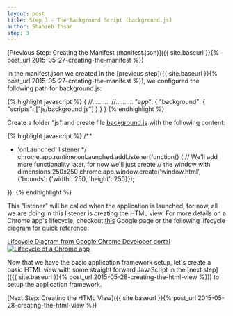 ```yaml
---
layout: post
title: Step 3 - The Background Script (background.js)
author: Shahzeb Ihsan
step: 3
---
```


[Previous Step: Creating the Manifest (manifest.json)]({{ site.baseurl }}{% post_url 2015-05-27-creating-the-manifest %})

In the manifest.json we created in the [previous step]({{ site.baseurl }}{% post_url 2015-05-27-creating-the-manifest %}), we configured the following path for background.js:

{% highlight javascript %}
{
    //..........
    //..........
    "app": {
        "background": {
        "scripts": ["js/background.js"]
        }
    }
}
{% endhighlight %}

Create a folder "js" and create file [background.js](https://raw.githubusercontent.com/schaazzz/chrome_todo/sandbox/js/background.js) with the following content:

{% highlight javascript %}
/**
 * 'onLaunched' listener
 */
chrome.app.runtime.onLaunched.addListener(function() {
    // We'll add more functionality later, for now we'll just create
    // the window with dimensions 250x250
    chrome.app.window.create('window.html',
                             {'bounds': {'width': 250, 'height': 250}});

});
{% endhighlight %}

This "listener" will be called when the application is launched, for now, all we are doing in this listener is creating the HTML view. For more details on a Chrome app's lifecycle, checkout [this](https://developer.chrome.com/apps/app_lifecycle) Google page or the following lifecycle diagram for quick reference:

[Lifecycle Diagram from Google Chrome Developer portal![Lifecycle of a Chrome app](https://developer.chrome.com/static/images/applifecycle.png)](https://developer.chrome.com/apps/app_lifecycle)

Now that we have the basic application framework setup, let's create a basic HTML view with some straight forward JavaScript in the [next step](({{ site.baseurl }}{% post_url 2015-05-28-creating-the-html-view %})) to setup the application framework.

[Next Step: Creating the HTML View]({{ site.baseurl }}{% post_url 2015-05-28-creating-the-html-view %})
